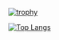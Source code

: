 [![trophy](https://github-profile-trophy.vercel.app/?username=Jalbin1307&title=Commit,Repo,Languages&theme=juicyfresh)](https://github.com/ryo-ma/github-profile-trophy)

<!-- [![Jalbin's GitHub stats](https://github-readme-stats.vercel.app/api?username=Jalbin1307)](https://github.com/anuraghazra/github-readme-stats) -->
[![Top Langs](https://github-readme-stats.vercel.app/api/top-langs/?username=Jalbin1307&layout=compact)](https://github.com/anuraghazra/github-readme-stats)

<!--
**Jalbin1307/Jalbin1307** is a ✨ _special_ ✨ repository because its `README.md` (this file) appears on your GitHub profile.

Here are some ideas to get you started:

- 🔭 I’m currently working on ...
- 🌱 I’m currently learning ...
- 👯 I’m looking to collaborate on ...
- 🤔 I’m looking for help with ...
- 💬 Ask me about ...
- 📫 How to reach me: ...
- 😄 Pronouns: ...
- ⚡ Fun fact: ...
-->
